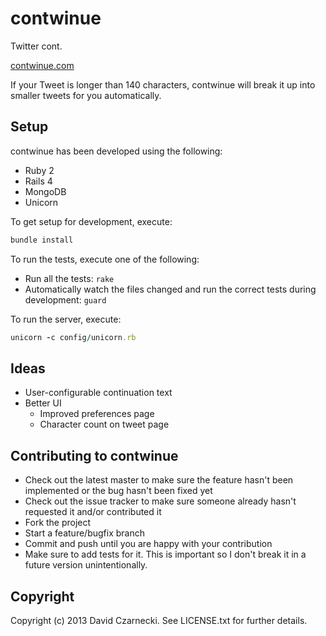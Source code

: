 # contwinue

Twitter cont.

[contwinue.com](http://contwinue.com/)

If your Tweet is longer than 140 characters, contwinue will break it up into smaller tweets for you automatically.

## Setup

contwinue has been developed using the following:

* Ruby 2
* Rails 4
* MongoDB
* Unicorn

To get setup for development, execute:

```ruby
bundle install
```

To run the tests, execute one of the following:

* Run all the tests: `rake`
* Automatically watch the files changed and run the correct tests during development: `guard`

To run the server, execute:

```ruby
unicorn -c config/unicorn.rb
```

## Ideas

* User-configurable continuation text
* Better UI
  * Improved preferences page
  * Character count on tweet page

## Contributing to contwinue

* Check out the latest master to make sure the feature hasn't been implemented or the bug hasn't been fixed yet
* Check out the issue tracker to make sure someone already hasn't requested it and/or contributed it
* Fork the project
* Start a feature/bugfix branch
* Commit and push until you are happy with your contribution
* Make sure to add tests for it. This is important so I don't break it in a future version unintentionally.

## Copyright

Copyright (c) 2013 David Czarnecki. See LICENSE.txt for further details.
